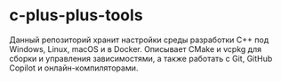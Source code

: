 # c-plus-plus-tools

Данный репозиторий хранит настройки среды разработки C++ под Windows, Linux, macOS и в Docker. Описывает CMake и vcpkg для сборки и управления зависимостями, а также работать с Git, GitHub Copilot и онлайн-компиляторами.
